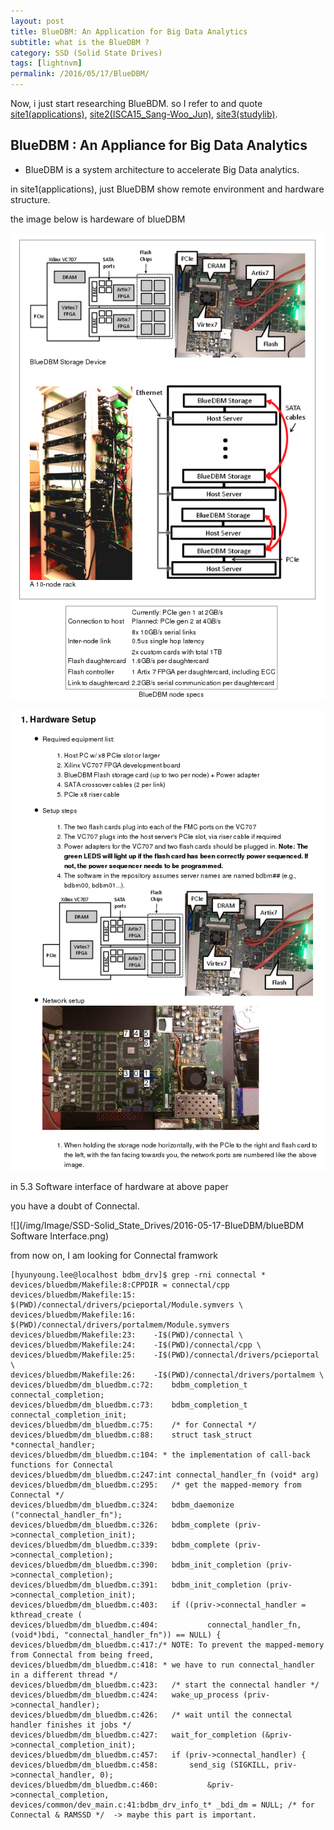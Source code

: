 ```yaml
---
layout: post
title: BlueDBM: An Application for Big Data Analytics
subtitle: what is the BlueDBM ?
category: SSD (Solid State Drives)
tags: [lightnvm]
permalink: /2016/05/17/BlueDBM/
---
```



Now, i just start researching BlueBDM. so I refer to and quote [site1(applications)](http://people.csail.mit.edu/wjun/bluedbm.htm#applications), [site2(ISCA15_Sang-Woo_Jun)](http://livinglab.mit.edu/wp-content/uploads/2016/01/ISCA15_Sang-Woo_Jun.pdf), [site3(studylib)](http://studylib.net/doc/9940320/pptx---people.csail.mit.edu).

## BlueDBM : An Appliance for Big Data Analytics

 - BlueDBM is a system architecture to accelerate Big Data analytics. 

in site1(applications), just BlueDBM show remote environment and hardware structure. 

the image below is hardeware of blueDBM

![](/img/Image/SSD-Solid_State_Drives/2016-05-17-BlueDBM/blueDBM.png)

![](/img/Image/SSD-Solid_State_Drives/2016-05-17-BlueDBM/blueDBM_hardware.png)

in 5.3 Software interface of hardware at above paper

you have a doubt of Connectal. 

![](/img/Image/SSD-Solid_State_Drives/2016-05-17-BlueDBM/blueBDM Software Interface.png)

from now on, I am looking for Connectal framwork

```shell
[hyunyoung.lee@localhost bdbm_drv]$ grep -rni connectal *
devices/bluedbm/Makefile:8:CPPDIR = connectal/cpp
devices/bluedbm/Makefile:15:	$(PWD)/connectal/drivers/pcieportal/Module.symvers \
devices/bluedbm/Makefile:16:	$(PWD)/connectal/drivers/portalmem/Module.symvers
devices/bluedbm/Makefile:23:	-I$(PWD)/connectal \
devices/bluedbm/Makefile:24:	-I$(PWD)/connectal/cpp \
devices/bluedbm/Makefile:25:	-I$(PWD)/connectal/drivers/pcieportal \
devices/bluedbm/Makefile:26:	-I$(PWD)/connectal/drivers/portalmem \
devices/bluedbm/dm_bluedbm.c:72:	bdbm_completion_t connectal_completion;
devices/bluedbm/dm_bluedbm.c:73:	bdbm_completion_t connectal_completion_init;
devices/bluedbm/dm_bluedbm.c:75:	/* for Connectal */
devices/bluedbm/dm_bluedbm.c:88:	struct task_struct *connectal_handler;
devices/bluedbm/dm_bluedbm.c:104: * the implementation of call-back functions for Connectal 
devices/bluedbm/dm_bluedbm.c:247:int connectal_handler_fn (void* arg) 
devices/bluedbm/dm_bluedbm.c:295:	/* get the mapped-memory from Connectal */
devices/bluedbm/dm_bluedbm.c:324:	bdbm_daemonize ("connectal_handler_fn");
devices/bluedbm/dm_bluedbm.c:326:	bdbm_complete (priv->connectal_completion_init);
devices/bluedbm/dm_bluedbm.c:339:	bdbm_complete (priv->connectal_completion);
devices/bluedbm/dm_bluedbm.c:390:	bdbm_init_completion (priv->connectal_completion);
devices/bluedbm/dm_bluedbm.c:391:	bdbm_init_completion (priv->connectal_completion_init);
devices/bluedbm/dm_bluedbm.c:403:	if ((priv->connectal_handler = kthread_create (
devices/bluedbm/dm_bluedbm.c:404:			connectal_handler_fn, (void*)bdi, "connectal_handler_fn")) == NULL) {
devices/bluedbm/dm_bluedbm.c:417:/* NOTE: To prevent the mapped-memory from Connectal from being freed,
devices/bluedbm/dm_bluedbm.c:418: * we have to run connectal_handler in a different thread */
devices/bluedbm/dm_bluedbm.c:423:	/* start the connectal handler */
devices/bluedbm/dm_bluedbm.c:424:	wake_up_process (priv->connectal_handler);
devices/bluedbm/dm_bluedbm.c:426:	/* wait until the connectal handler finishes it jobs */
devices/bluedbm/dm_bluedbm.c:427:	wait_for_completion (&priv->connectal_completion_init);
devices/bluedbm/dm_bluedbm.c:457:	if (priv->connectal_handler) {
devices/bluedbm/dm_bluedbm.c:458:		send_sig (SIGKILL, priv->connectal_handler, 0);
devices/bluedbm/dm_bluedbm.c:460:			&priv->connectal_completion, 
devices/common/dev_main.c:41:bdbm_drv_info_t* _bdi_dm = NULL; /* for Connectal & RAMSSD */  -> maybe this part is important.
```
